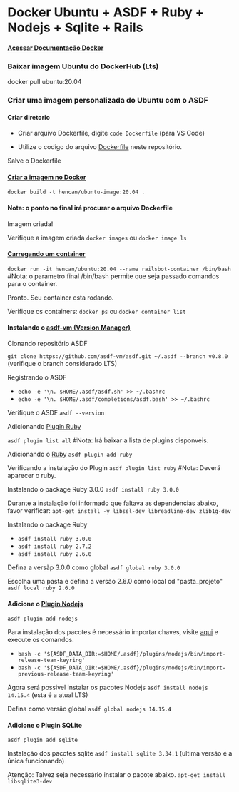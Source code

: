 # Docker Ubuntu + ASDF + Ruby + Nodejs + Sqlite + Rails

#### [Acessar Documentação Docker](https://docs.docker.com/reference/)

### Baixar imagem Ubuntu do DockerHub (Lts)
docker pull ubuntu:20.04

### Criar uma imagem personalizada do Ubuntu com o ASDF

#### Criar diretorio
- Criar arquivo Dockerfile, digite `code Dockerfile` (para VS Code)

- Utilize o codigo do arquivo [Dockerfile](https://github.com/hencan/docker-rails/blob/main/Dockerfile) neste repositório.

Salve o Dockerfile

#### [Criar a imagem no Docker](https://docs.docker.com/engine/reference/commandline/build/)

`docker build -t hencan/ubuntu-image:20.04 .`
#### Nota: o ponto no final irá procurar o arquivo Dockerfile

Imagem criada!

Verifique a imagem criada
`docker images`
ou
`docker image ls`

#### [Carregando um container](https://docs.docker.com/engine/reference/commandline/run/)

`docker run -it hencan/ubuntu:20.04 --name railsbot-container /bin/bash`
#Nota: o parametro final /bin/bash permite que seja passado comandos para o container.

Pronto. Seu container esta rodando.

Verifique os containers:
`docker ps` ou  `docker container list`

#### Instalando o [asdf-vm (Version Manager)](https://asdf-vm.com/#/)

Clonando repositório ASDF

`git clone https://github.com/asdf-vm/asdf.git ~/.asdf --branch v0.8.0` (verifique o branch considerado LTS)

Registrando o ASDF
- `echo -e '\n. $HOME/.asdf/asdf.sh' >> ~/.bashrc`
- `echo -e '\n. $HOME/.asdf/completions/asdf.bash' >> ~/.bashrc`

Verifique o ASDF
`asdf --version`

Adicionando [Plugin Ruby](https://asdf-vm.com/#/plugins-all)

`asdf plugin list all`
#Nota: Irá baixar a lista de plugins disponveis.

Adicionando o [Ruby](https://github.com/asdf-vm/asdf-ruby)
`asdf plugin add ruby`

Verificando a instalação do Plugin
`asdf plugin list ruby`
#Nota: Deverá aparecer o ruby.

Instalando o package Ruby 3.0.0
`asdf install ruby 3.0.0`

Durante a instalação foi informado que faltava as dependencias abaixo, favor verificar:
`apt-get install -y libssl-dev libreadline-dev zlib1g-dev`


Instalando o package Ruby
- `asdf install ruby 3.0.0`
- `asdf install ruby 2.7.2`
- `asdf install ruby 2.6.0`

Defina a versãp 3.0.0 como global
`asdf global ruby 3.0.0`

Escolha uma pasta e defina a versão 2.6.0 como local
cd "pasta_projeto"
`asdf local ruby 2.6.0`


#### Adicione o [Plugin Nodejs](https://github.com/asdf-vm/asdf-nodejs)

`asdf plugin add nodejs`

Para instalação dos pacotes é necessário importar chaves, visite [aqui](https://github.com/asdf-vm/asdf-nodejs) e execute os comandos.
- `bash -c '${ASDF_DATA_DIR:=$HOME/.asdf}/plugins/nodejs/bin/import-release-team-keyring'`
- `bash -c '${ASDF_DATA_DIR:=$HOME/.asdf}/plugins/nodejs/bin/import-previous-release-team-keyring'`

Agora será possivel instalar os pacotes Nodejs
`asdf install nodejs 14.15.4` (esta é a atual LTS)

Defina como versão global
`asdf global nodejs 14.15.4`

#### Adicione o Plugin SQLite
`asdf plugin add sqlite`

Instalação dos pacotes sqlite
`asdf install sqlite 3.34.1` (ultima versão é a única funcionando)

Atenção: Talvez seja necessário instalar o pacote abaixo.
`apt-get install libsqlite3-dev`








